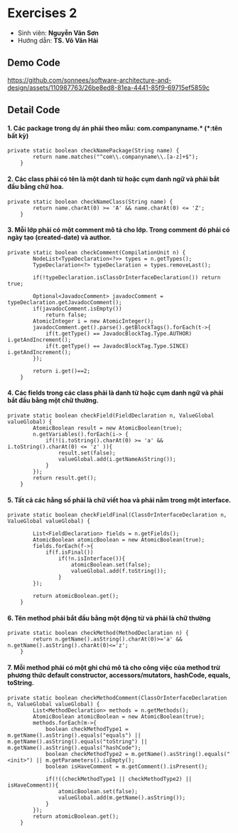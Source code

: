 # Exercises 2
- Sinh viên: **Nguyễn Văn Sơn**
- Hướng dẫn: **TS. Võ Văn Hải**

## Demo Code

https://github.com/sonnees/software-architecture-and-design/assets/110987763/26be8ed8-81ea-4441-85f9-69715ef5859c

## Detail Code
#### 1. Các package trong dự án phải theo mẫu: com.companyname.* (*:tên bất kỳ) 
```
private static boolean checkNamePackage(String name) {
        return name.matches("^com\\.companyname\\.[a-z]+$");
    }
```
#### 2. Các class phải có tên là một danh từ hoặc cụm danh ngữ và phải bắt đầu bằng chữ hoa. 
```
private static boolean checkNameClass(String name) {
        return name.charAt(0) >= 'A' && name.charAt(0) <= 'Z';
    }
```
#### 3. Mỗi lớp phải có một comment mô tả cho lớp. Trong comment đó phải có ngày tạo (created-date) và author. 
```
private static boolean checkComment(CompilationUnit n) {
        NodeList<TypeDeclaration<?>> types = n.getTypes();
        TypeDeclaration<?> typeDeclaration = types.removeLast();

        if(!typeDeclaration.isClassOrInterfaceDeclaration()) return true;

        Optional<JavadocComment> javadocComment = typeDeclaration.getJavadocComment();
        if(javadocComment.isEmpty())
            return false;
        AtomicInteger i = new AtomicInteger();
        javadocComment.get().parse().getBlockTags().forEach(t->{
            if(t.getType() == JavadocBlockTag.Type.AUTHOR) i.getAndIncrement();
            if(t.getType() == JavadocBlockTag.Type.SINCE) i.getAndIncrement();
        });

        return i.get()==2;
    }
```
#### 4. Các fields trong các class phải là danh từ hoặc cụm danh ngữ và phải bắt đầu bằng một chữ thường. 
```
private static boolean checkField(FieldDeclaration n, ValueGlobal valueGlobal) {
        AtomicBoolean result = new AtomicBoolean(true);
        n.getVariables().forEach(i-> {
            if(!(i.toString().charAt(0) >= 'a' && i.toString().charAt(0) <= 'z' )){
                result.set(false);
                valueGlobal.add(i.getNameAsString());
            }
        });
        return result.get();
    }
```
#### 5. Tất cả các hằng số phải là chữ viết hoa và phải nằm trong một interface. 
```
private static boolean checkFieldFinal(ClassOrInterfaceDeclaration n, ValueGlobal valueGlobal) {

        List<FieldDeclaration> fields = n.getFields();
        AtomicBoolean atomicBoolean = new AtomicBoolean(true);
        fields.forEach(f->{
            if(f.isFinal())
                if(!n.isInterface()){
                    atomicBoolean.set(false);
                    valueGlobal.add(f.toString());
                }
        });

        return atomicBoolean.get();
    }
```
#### 6. Tên method phải bắt đầu bằng một động từ và phải là chữ thường
```
private static boolean checkMethod(MethodDeclaration n) {
        return n.getName().asString().charAt(0)>='a' && n.getName().asString().charAt(0)<='z';
    }
```
#### 7. Mỗi method phải có một ghi chú mô tả cho công việc của method trừ phương thức default constructor, accessors/mutators, hashCode, equals, toString.
```
private static boolean checkMethodComment(ClassOrInterfaceDeclaration n, ValueGlobal valueGlobal) {
        List<MethodDeclaration> methods = n.getMethods();
        AtomicBoolean atomicBoolean = new AtomicBoolean(true);
        methods.forEach(m->{
            boolean checkMethodType1 = m.getName().asString().equals("equals") || m.getName().asString().equals("toString") || m.getName().asString().equals("hashCode");
            boolean checkMethodType2 = m.getName().asString().equals("<init>") || m.getParameters().isEmpty();
            boolean isHaveComment = m.getComment().isPresent();

            if(!((checkMethodType1 || checkMethodType2) || isHaveComment)){
                atomicBoolean.set(false);
                valueGlobal.add(m.getName().asString());
            }
        });
        return atomicBoolean.get();
    }
```








